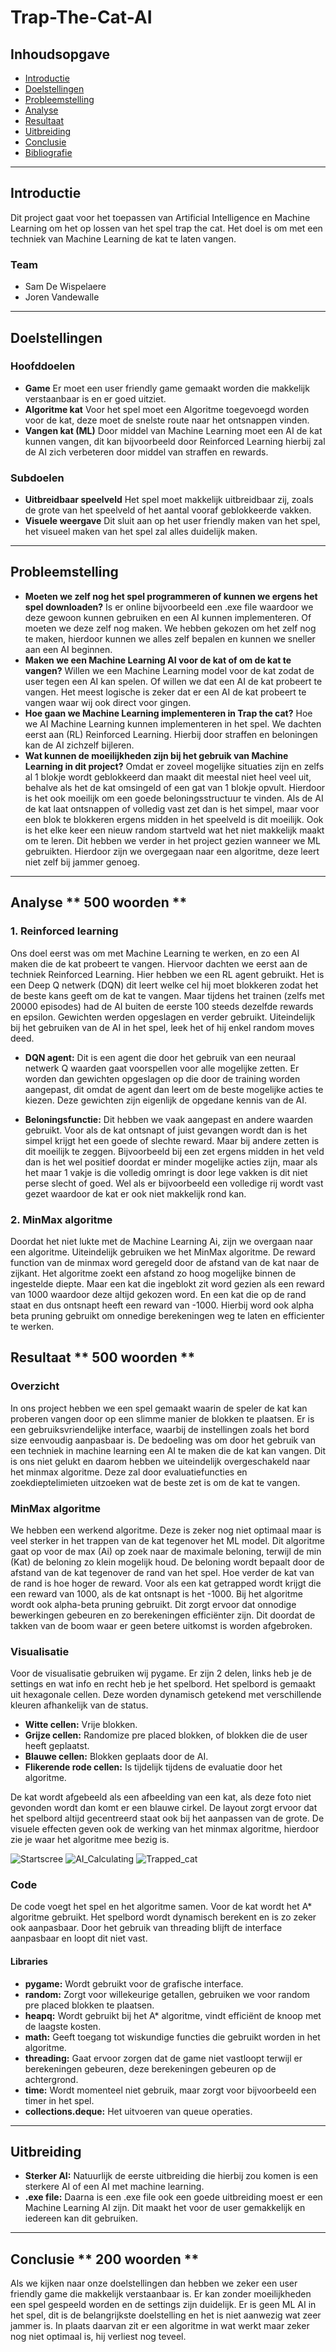 # Trap-The-Cat-AI

## Inhoudsopgave

- [Introductie](#introductie)
- [Doelstellingen](#doelstellingen)
- [Probleemstelling](#probleemstelling)
- [Analyse](#analyse)
- [Resultaat](#resultaat)
- [Uitbreiding](#uitbreiding)
- [Conclusie](#conclusie)
- [Bibliografie](#bibliografie)

---

## Introductie

Dit project gaat voor het toepassen van Artificial Intelligence en Machine Learning om het op lossen van het spel trap the cat. Het doel is om met een techniek van Machine Learning de kat te laten vangen.

### Team

- Sam De Wispelaere
- Joren Vandewalle

---

## Doelstellingen

### Hoofddoelen

- **Game**
  Er moet een user friendly game gemaakt worden die makkelijk verstaanbaar is en er goed uitziet.
- **Algoritme kat**
  Voor het spel moet een Algoritme toegevoegd worden voor de kat, deze moet de snelste route naar het ontsnappen vinden.
- **Vangen kat (ML)**
  Door middel van Machine Learning moet een AI de kat kunnen vangen, dit kan bijvoorbeeld door Reinforced Learning hierbij zal de AI zich verbeteren door middel van straffen en rewards.

### Subdoelen

- **Uitbreidbaar speelveld**
  Het spel moet makkelijk uitbreidbaar zij, zoals de grote van het speelveld of het aantal vooraf geblokkeerde vakken.
- **Visuele weergave**
  Dit sluit aan op het user friendly maken van het spel, het visueel maken van het spel zal alles duidelijk maken.

---

## Probleemstelling

- **Moeten we zelf nog het spel programmeren of kunnen we ergens het spel downloaden?**
  Is er online bijvoorbeeld een .exe file waardoor we deze gewoon kunnen gebruiken en een AI kunnen implementeren. Of moeten we deze zelf nog maken. We hebben gekozen om het zelf nog te maken, hierdoor kunnen we alles zelf bepalen en kunnen we sneller aan een AI beginnen.
- **Maken we een Machine Learning AI voor de kat of om de kat te vangen?**
  Willen we een Machine Learning model voor de kat zodat de user tegen een AI kan spelen. Of willen we dat een AI de kat probeert te vangen. Het meest logische is zeker dat er een AI de kat probeert te vangen waar wij ook direct voor gingen.
- **Hoe gaan we Machine Learning implementeren in Trap the cat?**
  Hoe we AI Machine Learning kunnen implementeren in het spel. We dachten eerst aan (RL) Reinforced Learning. Hierbij door straffen en beloningen kan de AI zichzelf bijleren.
- **Wat kunnen de moeilijkheden zijn bij het gebruik van Machine Learning in dit project?**
  Omdat er zoveel mogelijke situaties zijn en zelfs al 1 blokje wordt geblokkeerd dan maakt dit meestal niet heel veel uit, behalve als het de kat omsingeld of een gat van 1 blokje opvult. Hierdoor is het ook moeilijk om een goede beloningsstructuur te vinden. Als de AI de kat laat ontsnappen of volledig vast zet dan is het simpel, maar voor een blok te blokkeren ergens midden in het speelveld is dit moeilijk. Ook is het elke keer een nieuw random startveld wat het niet makkelijk maakt om te leren. Dit hebben we verder in het project gezien wanneer we ML gebruikten. Hierdoor zijn we overgegaan naar een algoritme, deze leert niet zelf bij jammer genoeg.

---

## Analyse ** 500 woorden **

### 1. Reinforced learning

Ons doel eerst was om met Machine Learning te werken, en zo een AI maken die de kat probeert te vangen. Hiervoor dachten we eerst aan de techniek Reinforced Learning. Hier hebben we een RL agent gebruikt. Het is een Deep Q netwerk (DQN) dit leert welke cel hij moet blokkeren zodat het de beste kans geeft om de kat te vangen. Maar tijdens het trainen (zelfs met 20000 episodes) had de AI buiten de eerste 100 steeds dezelfde rewards en epsilon. Gewichten werden opgeslagen en verder gebruikt. Uiteindelijk bij het gebruiken van de AI in het spel, leek het of hij enkel random moves deed.

- **DQN agent:**
  Dit is een agent die door het gebruik van een neuraal netwerk Q waarden gaat voorspellen voor alle mogelijke zetten. Er worden dan gewichten opgeslagen op die door de training worden aangepast, dit omdat de agent dan leert om de beste mogelijke acties te kiezen. Deze gewichten zijn eigenlijk de opgedane kennis van de AI.

- **Beloningsfunctie:**
  Dit hebben we vaak aangepast en andere waarden gebruikt. Voor als de kat ontsnapt of juist gevangen wordt dan is het simpel krijgt het een goede of slechte reward. Maar bij andere zetten is dit moeilijk te zeggen. Bijvoorbeeld bij een zet ergens midden in het veld dan is het wel positief doordat er minder mogelijke acties zijn, maar als het maar 1 vakje is die volledig omringt is door lege vakken is dit niet perse slecht of goed. Wel als er bijvoorbeeld een volledige rij wordt vast gezet waardoor de kat er ook niet makkelijk rond kan.

### 2. MinMax algoritme

  Doordat het niet lukte met de Machine Learning Ai, zijn we overgaan naar een algoritme. Uiteindelijk gebruiken we het MinMax algoritme.
  De reward function van de minmax word geregeld door de afstand van de kat naar de zijkant. Het algoritme zoekt een afstand zo hoog mogelijke binnen de ingestelde diepte. Maar een kat die ingeblokt zit word gezien als een reward van 1000 waardoor deze altijd gekozen word. En een kat die op de rand staat en dus ontsnapt heeft een reward van -1000. Hierbij word ook alpha beta pruning gebruikt om onnedige berekeningen weg te laten en efficienter te werken. 



## Resultaat ** 500 woorden **

### Overzicht

In ons project hebben we een spel gemaakt waarin de speler de kat kan proberen vangen door op een slimme manier de blokken te plaatsen. Er is een gebruiksvriendelijke interface, waarbij de instellingen zoals het bord size eenvoudig aanpasbaar is. De bedoeling was om door het gebruik van een techniek in machine learning een AI te maken die de kat kan vangen. Dit is ons niet gelukt en daarom hebben we uiteindelijk overgeschakeld naar het minmax algoritme. Deze zal door evaluatiefuncties en zoekdieptelimieten uitzoeken wat de beste zet is om de kat te vangen.

### MinMax algoritme

We hebben een werkend algoritme. Deze is zeker nog niet optimaal maar is veel sterker in het trappen van de kat tegenover het ML model. Dit algoritme gaat op voor de max (Ai) op zoek naar de maximale beloning, terwijl de min (Kat) de beloning zo klein mogelijk houd. De beloning wordt bepaalt door de afstand van de kat tegenover de rand van het spel. Hoe verder de kat van de rand is hoe hoger de reward. Voor als een kat getrapped wordt krijgt die een reward van 1000, als de kat ontsnapt is het -1000. Bij het algoritme wordt ook alpha-beta pruning gebruikt. Dit zorgt ervoor dat onnodige bewerkingen gebeuren en zo berekeningen efficiënter zijn. Dit doordat de takken van de boom waar er geen betere uitkomst is worden afgebroken.

### Visualisatie

Voor de visualisatie gebruiken wij pygame. Er zijn 2 delen, links heb je de settings en wat info en recht heb je het spelbord. Het spelbord is gemaakt uit hexagonale cellen. Deze worden dynamisch getekend met verschillende kleuren afhankelijk van de status.

- **Witte cellen:**
Vrije blokken.
- **Grijze cellen:**
Randomize pre placed blokken, of blokken die de user heeft geplaatst.
- **Blauwe cellen:**
Blokken geplaats door de AI.
- **Flikerende rode cellen:**
Is tijdelijk tijdens de evaluatie door het algoritme.

De kat wordt afgebeeld als een afbeelding van een kat, als deze foto niet gevonden wordt dan komt er een blauwe cirkel. De layout zorgt ervoor dat het spelbord altijd gecentreerd staat ook bij het aanpassen van de grote. De visuele effecten geven ook de werking van het minmax algoritme, hierdoor zie je waar het algoritme mee bezig is.

![Startscree](./images/startscreen.png)
![AI_Calculating](./images/AI_bezig.png)
![Trapped_cat](./images/trapped_AI.png)

### Code

De code voegt het spel en het algoritme samen. Voor de kat wordt het A* algoritme gebruikt. Het spelbord wordt dynamisch berekent en is zo zeker ook aanpasbaar. Door het gebruik van threading blijft de interface aanpasbaar en loopt dit niet vast.

#### Libraries

- **pygame:**
  Wordt gebruikt voor de grafische interface.
- **random:**
  Zorgt voor willekeurige getallen, gebruiken we voor random pre placed blokken te plaatsen.
- **heapq:**
  Wordt gebruikt bij het A* algoritme, vindt efficiënt de knoop met de laagste kosten.
- **math:**
  Geeft toegang tot wiskundige functies die gebruikt worden in het algoritme.
- **threading:**
  Gaat ervoor zorgen dat de game niet vastloopt terwijl er berekeningen gebeuren, deze berekeningen gebeuren op de achtergrond.
- **time:**
  Wordt momenteel niet gebruik, maar zorgt voor bijvoorbeeld een timer in het spel.
- **collections.deque:**
  Het uitvoeren van queue operaties.

---

## Uitbreiding

- **Sterker AI:**
  Natuurlijk de eerste uitbreiding die hierbij zou komen is een sterkere AI of een AI met machine learning.
- **.exe file:**
  Daarna is een .exe file ook een goede uitbreiding moest er een Machine Learning AI zijn. Dit maakt het voor de user gemakkelijk en iedereen kan dit gebruiken.

---

## Conclusie ** 200 woorden **

Als we kijken naar onze doelstellingen dan hebben we zeker een user friendly game die makkelijk verstaanbaar is. Er kan zonder moeilijkheden een spel gespeeld worden en de settings zijn duidelijk. Er is geen ML AI in het spel, dit is de belangrijkste doelstelling en het is niet aanwezig wat zeer jammer is. In plaats daarvan zit er een algoritme in wat werkt maar zeker nog niet optimaal is, hij verliest nog teveel.